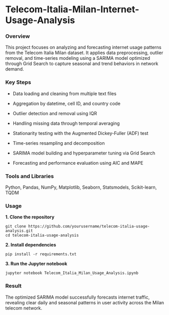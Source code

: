 # Telecom-Italia-Milan-Internet-Usage-Analysis

### Overview

This project focuses on analyzing and forecasting internet usage patterns from the Telecom Italia Milan dataset.
It applies data preprocessing, outlier removal, and time-series modeling using a SARIMA model optimized through Grid Search to capture seasonal and trend behaviors in network demand.

### Key Steps

- Data loading and cleaning from multiple text files

- Aggregation by datetime, cell ID, and country code

- Outlier detection and removal using IQR

- Handling missing data through temporal averaging

- Stationarity testing with the Augmented Dickey-Fuller (ADF) test

- Time-series resampling and decomposition

- SARIMA model building and hyperparameter tuning via Grid Search

- Forecasting and performance evaluation using AIC and MAPE

### Tools and Libraries

Python, Pandas, NumPy, Matplotlib, Seaborn, Statsmodels, Scikit-learn, TQDM

### Usage

**1. Clone the repository**
```
git clone https://github.com/yourusername/telecom-italia-usage-analysis.git
cd telecom-italia-usage-analysis
```

**2. Install dependencies**
```
pip install -r requirements.txt
```

**3. Run the Jupyter notebook**
```
jupyter notebook Telecom_Italia_Milan_Usage_Analysis.ipynb
```
### Result

The optimized SARIMA model successfully forecasts internet traffic, revealing clear daily and seasonal patterns in user activity across the Milan telecom network.
